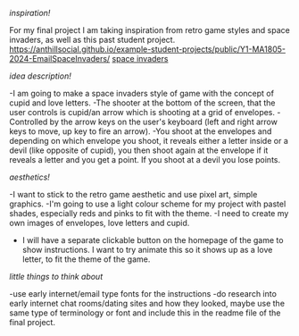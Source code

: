 *inspiration!*

For my final project I am taking inspiration from retro game styles and space invaders, as well as this past student project.
https://anthillsocial.github.io/example-student-projects/public/Y1-MA1805-2024-EmailSpaceInvaders/
[space invaders](image.png)

*idea description!*

-I am going to make a space invaders style of game with the concept of cupid and love letters.
-The shooter at the bottom of the screen, that the user controls is cupid/an arrow which is shooting at a grid of envelopes.
-Controlled by the arrow keys on the user's keyboard (left and right arrow keys to move, up key to fire an arrow).
-You shoot at the envelopes and depending on which envelope you shoot, it reveals either a letter inside or a devil (like opposite of cupid), you then shoot again at the envelope if it reveals a letter and you get a point. If you shoot at a devil you lose points.

*aesthetics!*

-I want to stick to the retro game aesthetic and use pixel art, simple graphics. 
-I'm going to use a light colour scheme for my project with pastel shades, especially reds and pinks to fit with the theme. 
-I need to create my own images of envelopes, love letters and cupid. 
- I will have a separate clickable button on the homepage of the game to show instructions. I want to try animate this so it shows up as a love letter, to fit the theme of the game. 

*little things to think about*

-use early internet/email type fonts for the instructions
-do research into early internet chat rooms/dating sites and how they looked, maybe use the same type of terminology or font and include this in the readme file of the final project.
